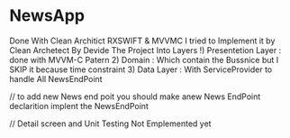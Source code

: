 # NewsApp

Done With Clean Architict RXSWIFT & MVVMC
I tried to Implement it by Clean Archetect By Devide The Project Into Layers
!) Presentetion Layer : done with MVVM-C Patern
2) Domain : Which contain the Bussnice but I SKIP it because time constraint
3) Data Layer : With  ServiceProvider to handle All NewsEndPoint



// to add new News end poit
you should make anew News EndPoint declarition implent the NewsEndPoint


// Detail screen and Unit Testing Not Emplemented yet   
